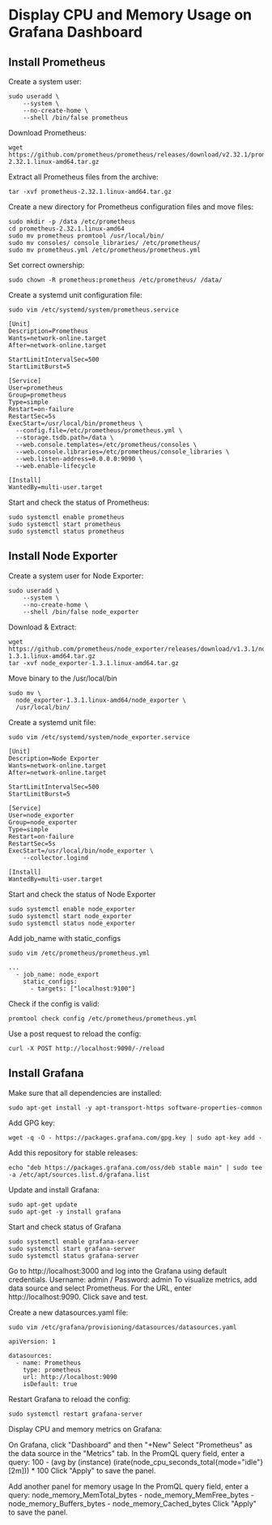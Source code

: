 # Display CPU and Memory Usage on Grafana Dashboard

## Install Prometheus

Create a system user: 

    sudo useradd \
        --system \
        --no-create-home \
        --shell /bin/false prometheus

Download Prometheus: 
    
    wget https://github.com/prometheus/prometheus/releases/download/v2.32.1/prometheus-2.32.1.linux-amd64.tar.gz

Extract all Prometheus files from the archive:

    tar -xvf prometheus-2.32.1.linux-amd64.tar.gz

Create a new directory for Prometheus configuration files and move files: 

    sudo mkdir -p /data /etc/prometheus
    cd prometheus-2.32.1.linux-amd64
    sudo mv prometheus promtool /usr/local/bin/
    sudo mv consoles/ console_libraries/ /etc/prometheus/
    sudo mv prometheus.yml /etc/prometheus/prometheus.yml

Set correct ownership: 

    sudo chown -R prometheus:prometheus /etc/prometheus/ /data/

Create a systemd unit configuration file: 

    sudo vim /etc/systemd/system/prometheus.service

    [Unit]
    Description=Prometheus
    Wants=network-online.target
    After=network-online.target
    
    StartLimitIntervalSec=500
    StartLimitBurst=5
    
    [Service]
    User=prometheus
    Group=prometheus
    Type=simple
    Restart=on-failure
    RestartSec=5s
    ExecStart=/usr/local/bin/prometheus \
      --config.file=/etc/prometheus/prometheus.yml \
      --storage.tsdb.path=/data \
      --web.console.templates=/etc/prometheus/consoles \
      --web.console.libraries=/etc/prometheus/console_libraries \
      --web.listen-address=0.0.0.0:9090 \
      --web.enable-lifecycle

    [Install]
    WantedBy=multi-user.target


Start and check the status of Prometheus:

    sudo systemctl enable prometheus
    sudo systemctl start prometheus
    sudo systemctl status prometheus

## Install Node Exporter 

Create a system user for Node Exporter:

    sudo useradd \
        --system \
        --no-create-home \
        --shell /bin/false node_exporter

Download & Extract: 

    wget https://github.com/prometheus/node_exporter/releases/download/v1.3.1/node_exporter-1.3.1.linux-amd64.tar.gz
    tar -xvf node_exporter-1.3.1.linux-amd64.tar.gz

Move binary to the /usr/local/bin

    sudo mv \
      node_exporter-1.3.1.linux-amd64/node_exporter \
      /usr/local/bin/

Create a systemd unit file: 

    sudo vim /etc/systemd/system/node_exporter.service

    [Unit]
    Description=Node Exporter
    Wants=network-online.target
    After=network-online.target
    
    StartLimitIntervalSec=500
    StartLimitBurst=5
    
    [Service]
    User=node_exporter
    Group=node_exporter
    Type=simple
    Restart=on-failure
    RestartSec=5s
    ExecStart=/usr/local/bin/node_exporter \
        --collector.logind
    
    [Install]
    WantedBy=multi-user.target


Start and check the status of Node Exporter

    sudo systemctl enable node_exporter
    sudo systemctl start node_exporter
    sudo systemctl status node_exporter 
    
Add job_name with static_configs 

    sudo vim /etc/prometheus/prometheus.yml

    ...
      - job_name: node_export
        static_configs:
          - targets: ["localhost:9100"]

Check if the config is valid: 

    promtool check config /etc/prometheus/prometheus.yml

Use a post request to reload the config: 

    curl -X POST http://localhost:9090/-/reload

## Install Grafana

Make sure that all dependencies are installed:

    sudo apt-get install -y apt-transport-https software-properties-common

Add GPG key:

    wget -q -O - https://packages.grafana.com/gpg.key | sudo apt-key add -

Add this repository for stable releases:

    echo "deb https://packages.grafana.com/oss/deb stable main" | sudo tee -a /etc/apt/sources.list.d/grafana.list

Update and install Grafana:

    sudo apt-get update
    sudo apt-get -y install grafana

Start and check status of Grafana

    sudo systemctl enable grafana-server
    sudo systemctl start grafana-server
    sudo systemctl status grafana-server

Go to http://localhost:3000 and log into the Grafana using default credentials. Username: admin / Password: admin
To visualize metrics, add data source and select Prometheus. For the URL, enter http://localhost:9090. Click save and test. 

Create a new datasources.yaml file: 

    sudo vim /etc/grafana/provisioning/datasources/datasources.yaml

    apiVersion: 1

    datasources:
      - name: Prometheus
        type: prometheus
        url: http://localhost:9090
        isDefault: true

Restart Grafana to reload the config: 

    sudo systemctl restart grafana-server

Display CPU and memory metrics on Grafana: 

On Grafana, click "Dashboard" and then "+New"
Select "Prometheus" as the data source in the "Metrics" tab. 
In the PromQL query field, enter a query: 100 - (avg by (instance) (irate(node_cpu_seconds_total{mode="idle"}[2m])) * 100
Click "Apply" to save the panel.

Add another panel for memory usage
In the PromQL query field, enter a query: node_memory_MemTotal_bytes - node_memory_MemFree_bytes - node_memory_Buffers_bytes - node_memory_Cached_bytes
Click "Apply" to save the panel. 



